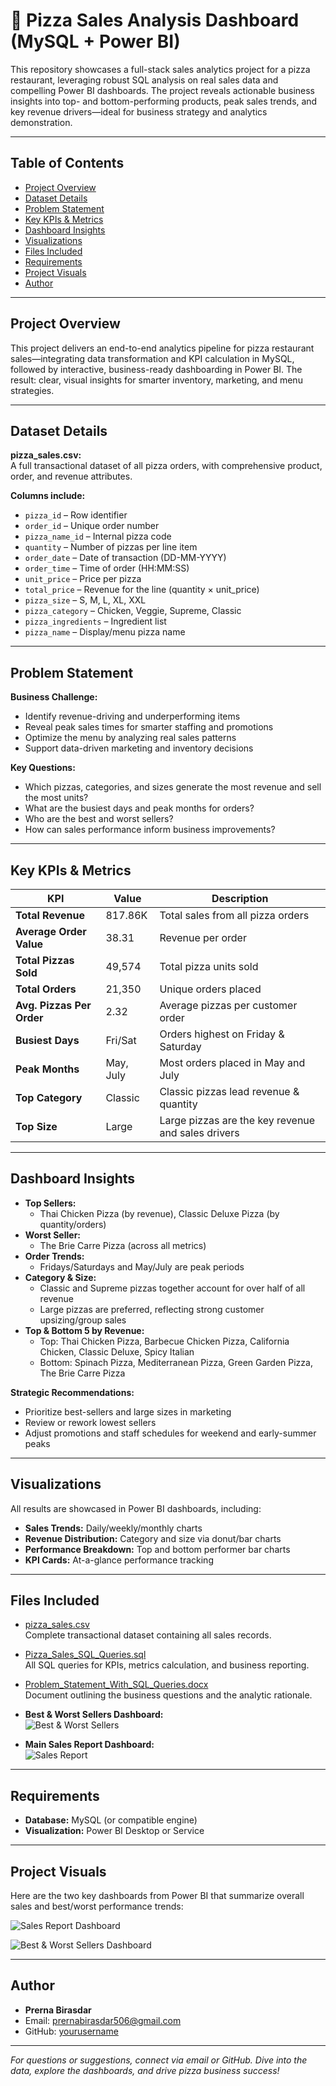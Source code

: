 # 🍕 Pizza Sales Analysis Dashboard (MySQL + Power BI)

This repository showcases a full-stack sales analytics project for a pizza restaurant, leveraging robust SQL analysis on real sales data and compelling Power BI dashboards. The project reveals actionable business insights into top- and bottom-performing products, peak sales trends, and key revenue drivers—ideal for business strategy and analytics demonstration.

---

## Table of Contents

- [Project Overview](#project-overview)
- [Dataset Details](#dataset-details)
- [Problem Statement](#problem-statement)
- [Key KPIs & Metrics](#key-kpis--metrics)
- [Dashboard Insights](#dashboard-insights)
- [Visualizations](#visualizations)
- [Files Included](#files-included)
- [Requirements](#requirements)
- [Project Visuals](#project-visuals)
- [Author](#author)

---

## Project Overview

This project delivers an end-to-end analytics pipeline for pizza restaurant sales—integrating data transformation and KPI calculation in MySQL, followed by interactive, business-ready dashboarding in Power BI. The result: clear, visual insights for smarter inventory, marketing, and menu strategies.

---

## Dataset Details

**pizza_sales.csv:**  
A full transactional dataset of all pizza orders, with comprehensive product, order, and revenue attributes.

**Columns include:**
- `pizza_id` – Row identifier  
- `order_id` – Unique order number  
- `pizza_name_id` – Internal pizza code  
- `quantity` – Number of pizzas per line item  
- `order_date` – Date of transaction (DD-MM-YYYY)  
- `order_time` – Time of order (HH:MM:SS)  
- `unit_price` – Price per pizza  
- `total_price` – Revenue for the line (quantity × unit_price)  
- `pizza_size` – S, M, L, XL, XXL  
- `pizza_category` – Chicken, Veggie, Supreme, Classic  
- `pizza_ingredients` – Ingredient list  
- `pizza_name` – Display/menu pizza name  

---

## Problem Statement

**Business Challenge:**  
- Identify revenue-driving and underperforming items  
- Reveal peak sales times for smarter staffing and promotions  
- Optimize the menu by analyzing real sales patterns  
- Support data-driven marketing and inventory decisions  

**Key Questions:**  
- Which pizzas, categories, and sizes generate the most revenue and sell the most units?  
- What are the busiest days and peak months for orders?  
- Who are the best and worst sellers?  
- How can sales performance inform business improvements?  

---

## Key KPIs & Metrics

| KPI                       | Value      | Description                                               |
|---------------------------|------------|-----------------------------------------------------------|
| **Total Revenue**         | 817.86K    | Total sales from all pizza orders                         |
| **Average Order Value**   | 38.31      | Revenue per order                                         |
| **Total Pizzas Sold**     | 49,574     | Total pizza units sold                                    |
| **Total Orders**          | 21,350     | Unique orders placed                                      |
| **Avg. Pizzas Per Order** | 2.32       | Average pizzas per customer order                         |
| **Busiest Days**          | Fri/Sat    | Orders highest on Friday & Saturday                       |
| **Peak Months**           | May, July  | Most orders placed in May and July                        |
| **Top Category**          | Classic    | Classic pizzas lead revenue & quantity                    |
| **Top Size**              | Large      | Large pizzas are the key revenue and sales drivers        |

---

## Dashboard Insights

- **Top Sellers:**  
  - Thai Chicken Pizza (by revenue), Classic Deluxe Pizza (by quantity/orders)
- **Worst Seller:**  
  - The Brie Carre Pizza (across all metrics)
- **Order Trends:**  
  - Fridays/Saturdays and May/July are peak periods
- **Category & Size:**  
  - Classic and Supreme pizzas together account for over half of all revenue  
  - Large pizzas are preferred, reflecting strong customer upsizing/group sales
- **Top & Bottom 5 by Revenue:**  
  - Top: Thai Chicken Pizza, Barbecue Chicken Pizza, California Chicken, Classic Deluxe, Spicy Italian  
  - Bottom: Spinach Pizza, Mediterranean Pizza, Green Garden Pizza, The Brie Carre Pizza

**Strategic Recommendations:**  
- Prioritize best-sellers and large sizes in marketing  
- Review or rework lowest sellers  
- Adjust promotions and staff schedules for weekend and early-summer peaks  

---

## Visualizations

All results are showcased in Power BI dashboards, including:
- **Sales Trends:** Daily/weekly/monthly charts
- **Revenue Distribution:** Category and size via donut/bar charts
- **Performance Breakdown:** Top and bottom performer bar charts
- **KPI Cards:** At-a-glance performance tracking

---

## Files Included

- [pizza_sales.csv](pizza_sales.csv)  
  Complete transactional dataset containing all sales records.

- [Pizza_Sales_SQL_Queries.sql](Pizza_Sales_SQL_Queries.sql)  
  All SQL queries for KPIs, metrics calculation, and business reporting.

- [Problem_Statement_With_SQL_Queries.docx](Problem_Statement_With_SQL_Queries.docx)  
  Document outlining the business questions and the analytic rationale.

- **Best & Worst Sellers Dashboard:**  
  ![Best & Worst Sellers](Best&Worst_Sellers.png)

- **Main Sales Report Dashboard:**  
  ![Sales Report](Sales_Report.png) 

---

## Requirements

- **Database:** MySQL (or compatible engine)
- **Visualization:** Power BI Desktop or Service

---

## Project Visuals

Here are the two key dashboards from Power BI that summarize overall sales and best/worst performance trends:

![Sales Report Dashboard](Sales_Report.png)

![Best & Worst Sellers Dashboard](Best&Worst_Sellers.png)

---

## Author

- **Prerna Birasdar**  
- Email: prernabirasdar506@gmail.com 
- GitHub: [yourusername](https://github.com/yourusername)

---


*For questions or suggestions, connect via email or GitHub. Dive into the data, explore the dashboards, and drive pizza business success!*
